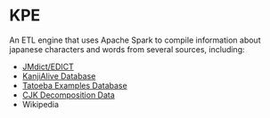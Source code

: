 # KPE
An ETL engine that uses Apache Spark to compile information about japanese characters and words from several sources, including:


- [JMdict/EDICT](http://www.edrdg.org/jmdict/edict_doc.html)
- [KanjiAlive Database](https://github.com/kanjialive/kanji-data-media)
- [Tatoeba Examples Database](https://github.com/Tatoeba/tatoeba2)
- [CJK Decomposition Data](https://github.com/amake/cjk-decomp)
- Wikipedia
